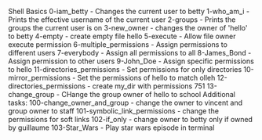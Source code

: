 Shell Basics
0-iam_betty - Changes the current user to betty
1-who_am_i - Prints the effective username of the current user
2-groups - Prints the groups the current user is on
3-new_owner - changes the owner of 'hello' to betty
4-empty - create empty file hello
5-execute - Allow file owner execute permission
6-multiple_permissions - Assign permissions to different users
7-everybody - Assign all permissions to all
8-James_Bond - Assign permission to other users
9-John_Doe - Assign specific permissions to hello
11-directories_permissions - Set permissions for only directories
10-mirror_permissions - Set the permissions of hello to match olleh
12-directories_permissions - create my_dir with permissions 751
13-change_group - CHange the group owner of hello to school
Additional tasks:
100-change_owner_and_group - change the owner to vincent and group owner to staff
101-symbolic_link_permissions - change the permissions for soft links
102-if_only - change owner to betty only if owned by guillaume
103-Star_Wars - Play star wars episode in terminal

